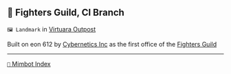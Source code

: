 ## 🏢 Fighters Guild, CI Branch

`🖼️ Landmark` in [Virtuara Outpost](<https://zeithalt.github.io/r/virtuara_outpost.html>)

Built on eon 612 by [Cybernetics Inc](<https://zeithalt.github.io/r/cybernetics_inc.html>) as the first office of the [Fighters Guild](<https://zeithalt.github.io/r/fighters_guild.html>) 

-----
[`📑` Mimbot Index](<https://zeithalt.github.io/r/#ff60>)
<!---
keywords:  ci, virtuara outpost
aliases: 
-->
